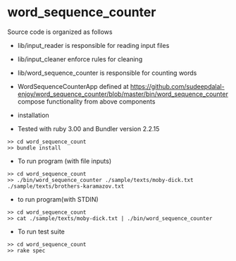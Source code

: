 # word_sequence_counter
Source code is organized as follows
- lib/input_reader is responsible for reading input files
- lib/input_cleaner enforce rules for cleaning 
- lib/word_sequence_counter is responsible for counting words
- WordSequenceCounterApp defined at https://github.com/sudeepdalal-enjoy/word_sequence_counter/blob/master/bin/word_sequence_counter
  compose functionality from above components



- installation
- Tested with ruby 3.00 and Bundler version 2.2.15

```
>> cd word_sequence_count
>> bundle install

```
- To run program (with file inputs)

```
>> cd word_sequence_count
>> ./bin/word_sequence_counter ./sample/texts/moby-dick.txt ./sample/texts/brothers-karamazov.txt 
```

- to run program(with STDIN)

```
>> cd word_sequence_count
>> cat ./sample/texts/moby-dick.txt | ./bin/word_sequence_counter
```

- To run test suite

```
>> cd word_sequence_count
>> rake spec
```

